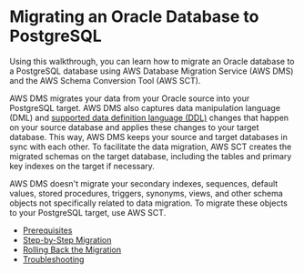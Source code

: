 # Migrating an Oracle Database to PostgreSQL<a name="CHAP_RDSOracle2PostgreSQL"></a>

Using this walkthrough, you can learn how to migrate an Oracle database to a PostgreSQL database using AWS Database Migration Service \(AWS DMS\) and the AWS Schema Conversion Tool \(AWS SCT\)\.

 AWS DMS migrates your data from your Oracle source into your PostgreSQL target\. AWS DMS also captures data manipulation language \(DML\) and [supported data definition language \(DDL\)](http://docs.aws.amazon.com/dms/latest/userguide/CHAP_Introduction.SupportedDDL.html) changes that happen on your source database and applies these changes to your target database\. This way, AWS DMS keeps your source and target databases in sync with each other\. To facilitate the data migration, AWS SCT creates the migrated schemas on the target database, including the tables and primary key indexes on the target if necessary\.

AWS DMS doesn't migrate your secondary indexes, sequences, default values, stored procedures, triggers, synonyms, views, and other schema objects not specifically related to data migration\. To migrate these objects to your PostgreSQL target, use AWS SCT\.


+ [Prerequisites](CHAP_RDSOracle2PostgreSQL.Prerequisites.md)
+ [Step\-by\-Step Migration](CHAP_RDSOracle2PostgreSQL.Steps.md)
+ [Rolling Back the Migration](CHAP_Oracle2PostgreSQL.Rollback.md)
+ [Troubleshooting](CHAP_Oracle2PostgreSQL.Troubleshooting.md)